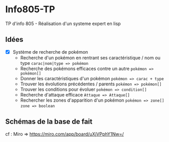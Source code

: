 # Info805-TP
TP d'info 805 - Réalisation d'un systeme expert en lisp

## Idées 
- [x] Système de recherche de pokémon
    + Recherche d'un pokémon en rentrant ses caractéristique / nom ou type
        ``` carac|nom|type => pokémon ```
    + Recherche des pokémons efficaces contre un autre
        ``` pokémon => pokémon[] ```
    + Donner les caractéristiques d'un pokémon
        ``` pokémon => carac + type ```
    + Trouver les évolutions précédentes / parents
        ``` pokémon => pokémon[] ```
    + Trouver les conditions pour évoluer
        ``` pokémon => condition[] ```
    + Recherche d'attaque efficace
        ``` Attaque => Attaque[] ```
    + Rechercher les zones d'apparition d'un pokémon 
        ``` pokémon => zone[] ```
        ``` zone => boolean ```

## Schémas de la base de fait
cf : Miro => https://miro.com/app/board/uXjVPphY1Nw=/